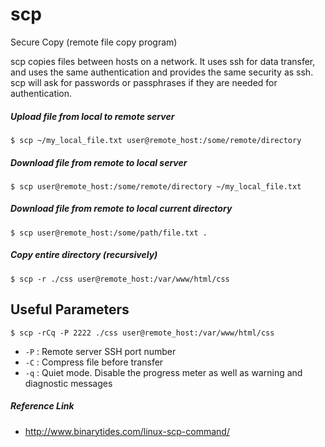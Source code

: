 scp
===

Secure Copy (remote file copy program)

scp copies files between hosts on a network.  It uses ssh for data transfer, and uses the same authentication and provides the same security as ssh.  scp will ask for passwords or passphrases if they are needed for authentication.

##### Upload file from local to remote server
```
$ scp ~/my_local_file.txt user@remote_host:/some/remote/directory
```

##### Download file from remote to local server
```
$ scp user@remote_host:/some/remote/directory ~/my_local_file.txt
```

##### Download file from remote to local current directory
```
$ scp user@remote_host:/some/path/file.txt .
```

##### Copy entire directory (recursively)
```
$ scp -r ./css user@remote_host:/var/www/html/css
```

Useful Parameters
-----------------
```
$ scp -rCq -P 2222 ./css user@remote_host:/var/www/html/css
```
* `-P` : Remote server SSH port number
* `-C` : Compress file before transfer
* `-q` : Quiet mode. Disable the progress meter as well as warning and diagnostic messages

##### Reference Link
* http://www.binarytides.com/linux-scp-command/
